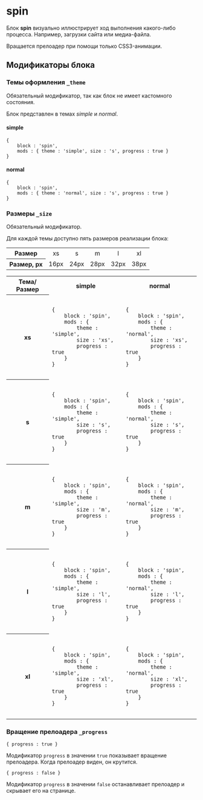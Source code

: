 # spin

Блок **spin** визуально иллюстрирует ход выполнения какого-либо процесса. Например, загрузки сайта или медиа-файла.

Вращается прелоадер при помощи только CSS3-анимации.

## Модификаторы блока

### Темы оформления `_theme`

Обязательный модификатор, так как блок не имеет кастомного состояния.

Блок представлен в темах *simple* и *normal*.

#### simple

```bemjson
{
    block : 'spin',
    mods : { theme : 'simple', size : 's', progress : true }
}
```

#### normal

```bemjson
{
    block : 'spin',
    mods : { theme : 'normal', size : 's', progress : true }
}
```

### Размеры `_size`

Обязательный модификатор.

Для каждой темы доступно пять размеров реализации блока:

<table>
    <tr>
        <th>Размер</th>
        <td align="center">xs</td>
        <td align="center">s</td>
        <td align="center">m</td>
        <td align="center">l</td>
        <td align="center">xl</td>
    </tr>
    <tr>
        <th>Размер, px</th>
        <td align="center">16px</td>
        <td align="center">24px</td>
        <td align="center">28px</td>
        <td align="center">32px</td>
        <td align="center">38px</td>
    </tr>
</table>

<table>
    <tr>
        <th>Тема/Размер</th>
        <th>simple</th>
        <th>normal</th>
    </tr>
    <tr>
        <th>xs</th>
        <td>
            <pre><code>
{
    block : 'spin',
    mods : { 
        theme : 'simple', 
        size : 'xs', 
        progress : true 
    }
}
            </code></pre>
        </td>
        <td>
            <pre><code>
{
    block : 'spin',
    mods : { 
        theme : 'normal', 
        size : 'xs', 
        progress : true 
    }
}
            </code></pre>
        </td>
    </tr>
    <tr>
        <th>s</th>
        <td>
            <pre><code>
{
    block : 'spin',
    mods : { 
        theme : 'simple', 
        size : 's', 
        progress : true 
    }
}
            </code></pre>
        </td>
        <td>
            <pre><code>
{
    block : 'spin',
    mods : { 
        theme : 'normal', 
        size : 's', 
        progress : true 
    }
}
            </code></pre>
        </td>
    </tr>
    <tr>
        <th>m</th>
        <td>
            <pre><code>
{
    block : 'spin',
    mods : { 
        theme : 'simple', 
        size : 'm', 
        progress : true 
    }
}
            </code></pre>
        </td>
        <td>
            <pre><code>
{
    block : 'spin',
    mods : { 
        theme : 'normal', 
        size : 'm', 
        progress : true 
    }
}
            </code></pre>
        </td>
    </tr>
    <tr>
        <th>l</th>
        <td>
            <pre><code>
{
    block : 'spin',
    mods : { 
        theme : 'simple', 
        size : 'l', 
        progress : true 
    }
}
            </code></pre>
        </td>
        <td>
            <pre><code>
{
    block : 'spin',
    mods : { 
        theme : 'normal', 
        size : 'l', 
        progress : true 
    }
}
            </code></pre>
        </td>
    </tr>
    <tr>
        <th>xl</th>
        <td>
            <pre><code>
{
    block : 'spin',
    mods : { 
        theme : 'simple', 
        size : 'xl', 
        progress : true 
    }
}
            </code></pre>
        </td>
        <td>
            <pre><code>
{
    block : 'spin',
    mods : { 
        theme : 'normal', 
        size : 'xl', 
        progress : true 
    }
}
            </code></pre>
        </td>
    </tr>
</table>

### Вращение прелоадера `_progress`

`{ progress : true }`

Модификатор `progress` в значении `true` показывает вращение прелоадера. Когда прелоадер виден, он крутится.

`{ progress : false }`

Модификатор `progress` в значении `false` останавливает прелоадер и скрывает его на странице.
